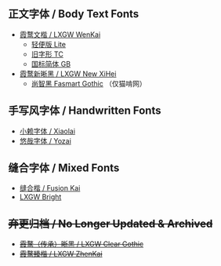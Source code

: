 ## 正文字体 / Body Text Fonts
- [霞鹜文楷 / LXGW WenKai](https://github.com/lxgw/LxgwWenKai)
  - [轻便版 Lite](https://github.com/lxgw/LxgwWenKai-Lite)
  - [旧字形 TC](https://github.com/lxgw/LxgwWenkaiTC) 
  - [国标简体 GB](https://github.com/lxgw/LxgwWenkaiGB)
- [霞鹜新晰黑 / LXGW New XiHei](https://github.com/lxgw/LxgwNewClearGothic)
  - [尚智黑 Fasmart Gothic](https://www.maoken.com/freefonts/10610.html) （仅猫啃网）
## 手写风字体 / Handwritten Fonts
- [小赖字体 / Xiaolai](https://github.com/lxgw/kose-font)
- [悠哉字体 / Yozai](https://github.com/lxgw/yozai-font)
## 缝合字体 / Mixed Fonts
- [缝合楷 / Fusion Kai](https://github.com/lxgw/FusionKai)
- [LXGW Bright](https://github.com/lxgw/LxgwBright)
## ~~弃更归档 / No Longer Updated & Archived~~
- ~~[霞鹜（传承）晰黑 / LXGW Clear Gothic](https://github.com/lxgw/LxgwClearGothic)~~
- ~~[霞鹜臻楷 / LXGW ZhenKai](https://github.com/lxgw/LxgwZhenKai)~~
